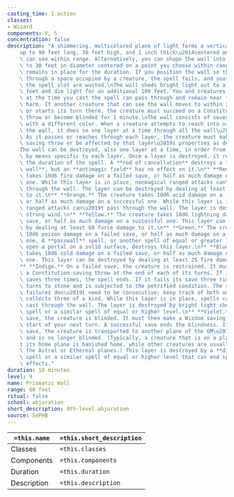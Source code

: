 ```yaml
---
casting_time: 1 action
classes:
- Wizard
components: V, S
concentration: false
description: "A shimmering, multicolored plane of light forms a vertical opaque wall\u2014\
    up to 90 feet long, 30 feet high, and 1 inch thick\u2014centered on a point you\
    \ can see within range. Alternatively, you can shape the wall into a sphere up\
    \ to 30 feet in diameter centered on a point you choose within range. The wall\
    \ remains in place for the duration. If you position the wall so that it passes\
    \ through a space occupied by a creature, the spell fails, and your action and\
    \ the spell slot are wasted.\nThe wall sheds bright light out to a range of 100\
    \ feet and dim light for an additional 100 feet. You and creatures you designate\
    \ at the time you cast the spell can pass through and remain near the wall without\
    \ harm. If another creature that can see the wall moves to within 20 feet of it\
    \ or starts its turn there, the creature must succeed on a Constitution saving\
    \ throw or become blinded for 1 minute.\nThe wall consists of seven layers, each\
    \ with a different color. When a creature attempts to reach into or pass through\
    \ the wall, it does so one layer at a time through all the wall\u2019s layers.\
    \ As it passes or reaches through each layer, the creature must make a Dexterity\
    \ saving throw or be affected by that layer\u2019s properties as described below.\n\
    The wall can be destroyed, also one layer at a time, in order from red to violet,\
    \ by means specific to each layer. Once a layer is destroyed, it remains so for\
    \ the duration of the spell. A **rod of cancellation** destroys a **prismatic\
    \ wall**, but an **antimagic field** has no effect on it.\n** **Red.** The creature\
    \ takes 10d6 fire damage on a failed save, or half as much damage on a successful\
    \ one. While this layer is in place, nonmagical ranged attacks can\u2019t pass\
    \ through the wall. The layer can be destroyed by dealing at least 25 cold damage\
    \ to it.\n** **Orange.** The creature takes 10d6 acid damage on a failed save,\
    \ or half as much damage on a successful one. While this layer is in place, magical\
    \ ranged attacks can\u2019t pass through the wall. The layer is destroyed by a\
    \ strong wind.\n** **Yellow.** The creature takes 10d6 lightning damage on a failed\
    \ save, or half as much damage on a successful one. This layer can be destroyed\
    \ by dealing at least 60 force damage to it.\n** **Green.** The creature takes\
    \ 10d6 poison damage on a failed save, or half as much damage on a successful\
    \ one. A **passwall** spell, or another spell of equal or greater level that can\
    \ open a portal on a solid surface, destroys this layer.\n** **Blue.** The creature\
    \ takes 10d6 cold damage on a failed save, or half as much damage on a successful\
    \ one. This layer can be destroyed by dealing at least 25 fire damage to it.\n\
    ** **Indigo.** On a failed save, the creature is restrained. It must then make\
    \ a Constitution saving throw at the end of each of its turns. If it successfully\
    \ saves three times, the spell ends. If it fails its save three times, it permanently\
    \ turns to stone and is subjected to the petrified condition. The successes and\
    \ failures don\u2019t need to be consecutive; keep track of both until the creature\
    \ collects three of a kind. While this layer is in place, spells can\u2019t be\
    \ cast through the wall. The layer is destroyed by bright light shed by a **daylight**\
    \ spell or a similar spell of equal or higher level.\n** **Violet.** On a failed\
    \ save, the creature is blinded. It must then make a Wisdom saving throw at the\
    \ start of your next turn. A successful save ends the blindness. If it fails that\
    \ save, the creature is transported to another plane of the GM\u2019s choosing\
    \ and is no longer blinded. (Typically, a creature that is on a plane that isn\u2019\
    t its home plane is banished home, while other creatures are usually cast into\
    \ the Astral or Ethereal planes.) This layer is destroyed by a **dispel magic**\
    \ spell or a similar spell of equal or higher level that can end spells and magical\
    \ effects."
duration: 10 minutes
level: 9
name: Prismatic Wall
range: 60 feet
ritual: false
school: abjuration
short_description: 9th-level abjuration
source: 5ePHB
---
```


| `=this.name` | `=this.short_description` |
| ------------ | ------------------------- |
| Classes      | `=this.classes`           |
| Components   | `=this.components`        |
| Duration     | `=this.duration`          |
| Description  | `=this.description`       |
